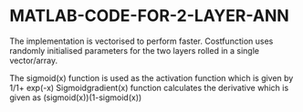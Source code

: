 # MATLAB-CODE-FOR-2-LAYER-ANN

The implementation is vectorised to perform faster.
Costfunction uses randomly initialised parameters for the two layers rolled in a single vector/array.


The sigmoid(x) function is used as the activation function which is given by 1/1+ exp(-x)
Sigmoidgradient(x) function calculates the derivative which is given as (sigmoid(x))(1-sigmoid(x))


